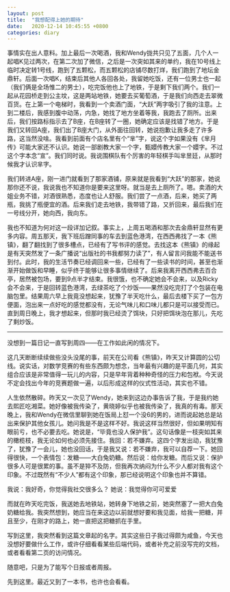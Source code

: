 ```yaml
---
layout: post
title:  "我想配得上她的期待"
date:   2020-12-14 10:45:55 +0800
categories: diary
---
```


事情实在出人意料。加上最后一次喝酒，我和Wendy拢共只见了五面，几个人一起唱K见过两次，在第二次加了微信，之后是一次突如其来的单约，我在10号线上临时决定转1号线，跑到了五颗松，而五颗松的店铺尽数打烊，我们跑到了地坛金鼎轩。后面一次唱K，结束后其他人各回各处，我留她吃饭，还有一位男士也一起（我们俩是全场惟二的男士），吃完饭他也上了地铁，于是剩下我们两个。我们一起从花园桥走到公主坟，这是两站地铁，她要去买葡萄酒，于是我们向西走去翠微百货。在上第一个电梯时，我看到一个卖酒门面，“大跃”两字吸引了我的注意。上到二楼后，我感到腹中动荡，内急，她找了地方坐着等我，我跑去了厕所。出来后，我们按路标指示去了B座，在B座转了一圈，她确定应该是找错了地方。于是我们又转回A座，我们出了B座大门，从外面往回转，她说抱歉让我多走了许多路，这当然没啥。我看到前面有个店名里有个“芈”字，说这个字如果没有《芈月传》可能大家还不认识。她说一部剧教大家一个字，甄嬛传教大家一个嬛字。不过这个字本念“宣”。我们同时说。我说围棋队有个厉害的年轻棋手叫芈昱廷，从那时候我才认识芈字。

我们转进A座，刚一进门就看到了那家酒铺，原来就是我看到“大跃”的那家，她说那你还不说，我说我也不知道你是要来这里呀。就当是去上厕所了。嗯。卖酒的大姐业务不错，对酒很熟悉，态度也让人舒服。我们尝了一点酒，后来，她买了两瓶，我挑了瓶便宜的酒。后来我们走去地铁，我带错了路，又折回来，最后我们在一号线分开，她向西，我向东。

我也不知道为何对这一段详加记叙。事实上，上周五喝酒和那次去金鼎轩显然有更多内容。周五那天，我下班后蹭同事的车去到蓝色港湾，在西西弗找了一本《熊镇》，翻了翻找到了很多槽点，已经有了写书评的感觉。去找这本《熊镇》的缘起是有天突然发了一条广播说“出版社的书我都努力读了”，有人留言问我能不能送书到付。此时，我的生活节奏已经调回来一些，已经有了一些读书的时间，甚至也渐渐开始做饭和早睡，似乎终于能够让很多事情继续了。后来我离开西西弗去百合亭，居然被包场，要到9点半才结束。我很饿，也不确定她会不会来，以及Ricky会不会来，于是回转蓝色港湾，去绿茶吃了个炒饭——果然没吃完打了个包装在电脑包里。结果周六早上我竟没想起来，犹豫了半天吃什么，最后去楼下买了一包方便面，泡出来一点好吃的感觉都没有，无论气味儿和口味儿都只是可以接受而已。直到周日晚上，我才想起来，但那时我已经烫了饵块，只好把饵块泡在那儿，先吃了剩炒饭。

----

没想到一篇日记一直写到周四——在工作如此闲的情况下。

这几天断断续续做些没头没尾的事，前天在公司看《熊镇》，昨天又计算圆的公切线。说实话，对数学竞赛的有些东西颇为想念，当年最有兴趣的是平面几何，其实组合应该是非常值得一玩儿的内容，只是早年背着种种奇怪的压力和包袱。今天说不定会找出今年的竞赛题做一遍，以后形成这样的仪式性活动，其实也不错。

人生依然散碎。昨天又一次见了Wendy，她来到这边办事告诉了我，于是我约她去熙匠吃湘菜。她好像被我传染了，黄晓婷似乎也被我传染了，我真的有毒。那天晚上，我和Wendy在微信里聊到她在饭局上怼一个没6的男的，进而说起她总是站出来保护其他女孩儿。她问我是不是这样不好。我说这样当然很好，但如果明知有眼前亏，也不必要去吃。她说是，“毕竟也没人保护我”。这句话像是一枝突如其来的橄榄枝，我无论如何也必须先接住。我回：若不嫌弃。这四个字发出动，我犹豫了，犹豫了一会儿，她也没回话，于是我又说：若不嫌弃，我可以自荐一下。她回得很快，一个表情包：发糖——大白兔奶糖。然后说：给你发糖。而后又说：保护很多人可是很累的事。虽不是猝不及防，但我再次纳闷为什么不少人都对我有这个印象。不过既然有“不少人”都有这个印象，那已经说明这个印象也并不算错。

我说：我好奇，你觉得我社交很多么？
她说：我觉得你可可爱爱

而就在昨天吃完饭，我送她去地铁站，她转身下地铁之前，她突然塞了一把大白兔奶糖给我。我突然想到，她应当在来这边以前就想好要和我见面，给我一把糖，并且至少，在刚才的路上，她一直把这把糖抓在手里。

写到这里，我突然看到这篇文章起的名字。其实这些日子我过得颇为咸鱼，今天也没想好要做什么工作，或许仔细看看某些后端代码，或者补充之前没写完的文档，或者看看第二页的访问情况。

随意吧，只是为了能写个日报或者周报。

先到这里。最近又到了一本书，也许也会看看。

